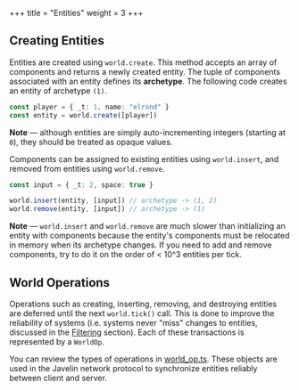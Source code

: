 +++
title = "Entities"
weight = 3
+++

## Creating Entities

Entities are created using `world.create`. This method accepts an array of components and returns a newly created entity. The tuple of components associated with an entity defines its **archetype**. The following code creates an entity of archetype `(1)`.

```typescript
const player = { _t: 1, name: "elrond" }
const entity = world.create([player])
```

**Note** — although entities are simply auto-incrementing integers (starting at `0`), they should be treated as opaque values.

Components can be assigned to existing entities using `world.insert`, and removed from entities using `world.remove`.

```typescript
const input = { _t: 2, space: true }

world.insert(entity, [input]) // archetype -> (1, 2)
world.remove(entity, [input]) // archetype -> (1)
```

**Note** — `world.insert` and `world.remove` are much slower than initializing an entity with components because the entity's components must be relocated in memory when its archetype changes. If you need to add and remove components, try to do it on the order of < 10^3 entities per tick.

## World Operations

Operations such as creating, inserting, removing, and destroying entities are deferred until the next `world.tick()` call. This is done to improve the reliability of systems (i.e. systems never "miss" changes to entities, discussed in the [Filtering](/ecs/filtering) section). Each of these transactions is represented by a `WorldOp`.

You can review the types of operations in [world_op.ts](https://github.com/3mcd/javelin/blob/master/packages/ecs/src/world_op.ts). These objects are used in the Javelin network protocol to synchronize entities reliably between client and server.

